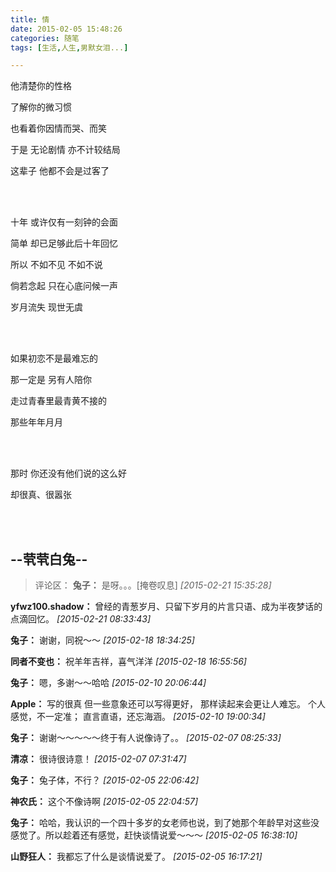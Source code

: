 ```yaml
---
title: 情
date: 2015-02-05 15:48:26
categories: 随笔
tags: [生活,人生,男默女泪...]

---
```

他清楚你的性格

了解你的微习惯

也看着你因情而哭、而笑

于是 无论剧情 亦不计较结局

这辈子 他都不会是过客了

<br /><br />

十年 或许仅有一刻钟的会面

简单 却已足够此后十年回忆

所以 不如不见 不如不说

倘若念起 只在心底问候一声

岁月流失 现世无虞

<br /><br />

如果初恋不是最难忘的

那一定是 另有人陪你

走过青春里最青黄不接的

那些年年月月

<br /><br />

那时 你还没有他们说的这么好

却很真、很嚣张

<br /><br />

--茕茕白兔--
---
>评论区：
>**兔子：** 是呀。。。[掩卷叹息]  *[2015-02-21 15:35:28]*
>
**yfwz100.shadow：** 曾经的青葱岁月、只留下岁月的片言只语、成为半夜梦话的点滴回忆。  *[2015-02-21 08:33:43]*
>
**兔子：** 谢谢，同祝～～  *[2015-02-18 18:34:25]*
>
**同者不变也：** 祝羊年吉祥，喜气洋洋  *[2015-02-18 16:55:56]*
>
**兔子：** 嗯，多谢～～哈哈  *[2015-02-10 20:06:44]*
>
**Apple：** 写的很真 但一些意象还可以写得更好， 那样读起来会更让人难忘。 个人感觉，不一定准； 直言直语，还忘海涵。  *[2015-02-10 19:00:34]*
>
**兔子：** 谢谢～～～～～终于有人说像诗了。。  *[2015-02-07 08:25:33]*
>
**清凉：** 很诗很诗意！  *[2015-02-07 07:31:47]*
>
**兔子：** 兔子体，不行？  *[2015-02-05 22:06:42]*
>
**神农氏：** 这个不像诗啊  *[2015-02-05 22:04:57]*
>
**兔子：** 哈哈，我认识的一个四十多岁的女老师也说，到了她那个年龄早对这些没感觉了。所以趁着还有感觉，赶快谈情说爱～～～  *[2015-02-05 16:38:10]*
>
**山野狂人：** 我都忘了什么是谈情说爱了。  *[2015-02-05 16:17:21]*
>
